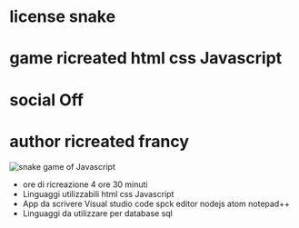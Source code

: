 # license snake 
# game ricreated html css Javascript 
# social Off
# author ricreated  francy
![snake game of Javascript](download.jpeg)

* ore di ricreazione 4 ore 30 minuti
* Linguaggi utilizzabili html css Javascript 
* App da scrivere Visual studio code spck editor nodejs atom notepad++ 
* Linguaggi da utilizzare per database sql

